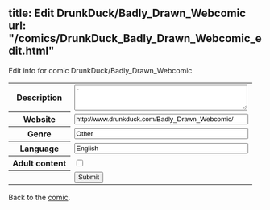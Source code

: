 title: Edit DrunkDuck/Badly_Drawn_Webcomic
url: "/comics/DrunkDuck_Badly_Drawn_Webcomic_edit.html"
---
Edit info for comic DrunkDuck/Badly_Drawn_Webcomic

<form name="comic" action="http://gaepostmail.appspot.com/comic/" method="post">
<table class="comicinfo">
<tr>
<th>Description</th><td><textarea name="description" cols="40" rows="3">-</textarea></td>
</tr>
<tr>
<th>Website</th><td><input type="text" name="url" value="http://www.drunkduck.com/Badly_Drawn_Webcomic/" size="40"/></td>
</tr>
<tr>
<th>Genre</th><td><input type="text" name="genre" value="Other" size="40"/></td>
</tr>
<tr>
<th>Language</th><td><input type="text" name="language" value="English" size="40"/></td>
</tr>
<tr>
<th>Adult content</th><td><input type="checkbox" name="adult" value="adult" /></td>
</tr>
<tr>
<th></th><td>
<input type="hidden" name="comic" value="DrunkDuck_Badly_Drawn_Webcomic" />
<input type="submit" name="submit" value="Submit" />
</td>
</tr>
</table>
</form>

Back to the [comic](DrunkDuck_Badly_Drawn_Webcomic.html).
